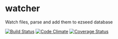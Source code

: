 watcher
=======

Watch files, parse and add them to ezseed database

[![Build Status](https://travis-ci.org/ezseed/watcher.svg?branch=master)](https://travis-ci.org/ezseed/watcher)
[![Code Climate](https://codeclimate.com/github/ezseed/watcher.png)](https://codeclimate.com/github/ezseed/watcher)
[![Coverage Status](https://coveralls.io/repos/ezseed/watcher/badge.png)](https://coveralls.io/r/ezseed/watcher)